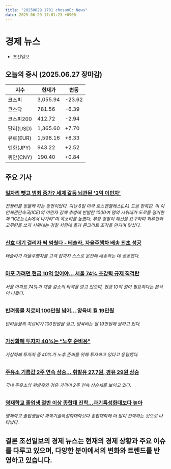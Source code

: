 ```yaml
---
title: "20250629 1701 chosunEc News"
date: 2025-06-29 17:01:23 +0900
---
```


# 경제 뉴스
- 조선일보
## 오늘의 증시 (2025.06.27 장마감)

| 지수 | 현재가 | 변동 |
|---|---|---|
| 코스피 | 3,055.94 | -23.62 |
| 코스닥 | 781.56 | -6.39 |
| 코스피200 | 412.72 | -2.94 |
| 달러(USD) | 1,365.60 | +7.70 |
| 유로(EUR) | 1,598.16 | +8.33 |
| 엔화(JPY) | 943.22 | +2.52 |
| 위안(CNY) | 190.40 | +0.84 |

## 주요 기사

### [일자리 뺏고 범죄 증가? 세계 갈등 뇌관된 '3억 이민자'](https://www.chosun.com/economy/weeklybiz/2025/06/26/OVHGJYTF6BBZZHMQBR7SM4CTNM/)
####
###### 전쟁터를 방불케 하는 장면이었다. 지난 6일 미국 로스앤젤레스(LA) 도심 한복판. 미 이민세관단속국(ICE)의 이민자 강제 추방에 반발한 1000여 명의 시위대가 도로를 점거한 채 “ICE는 LA에서 나가라”며 목소리를 높였다. 무장 경찰이 해산을 요구하며 최루탄과 고무탄을 쏘자 시위대는 경찰 차량에 돌과 콘크리트 조각을 던지며 맞섰다.

### [신호 대기 걸리자 딱 멈췄다 - 테슬라, 자율주행차 배송 최초 성공](https://www.chosun.com/economy/auto/2025/06/29/CURNZJR4JJFFJLSWSKSTHOJ3U4/)
####
###### 테슬라가 자율주행차를 고객 집까지 스스로 운전해 배송하는 데 성공했다.

### [마포 가려면 현금 10억 있어야… 서울 74% 초강력 규제 직격탄](https://www.chosun.com/economy/real_estate/2025/06/29/ZV75C2FYNVD5XN4UC7FNLSFYDQ/)
####
###### 서울 아파트 74%가 대출 감소의 타격을 받고 있으며, 현금 10억 원이 필요하다는 분석이 나왔다.

### [반려동물 치료비 100만원 넘어… 양육비 월 19만원](https://www.chosun.com/economy/money/2025/06/29/LORCAVRLEVHSXPE2Z3EVNIBHF4/)
####
###### 반려동물의 치료비가 100만원을 넘고, 양육비는 월 19만원에 달하고 있다.

### [가상화폐 투자자 40%는 “노후 준비용”](https://www.chosun.com/economy/money/2025/06/29/HWKAUDPUSBG7ZLF2OHXVTD6RMQ/)
####
###### 가상화폐 투자자 중 40%가 노후 준비를 위해 투자하고 있다고 응답했다.

### [주유소 기름값 2주 연속 상승… 휘발유 27.7원, 경유 29원 상승](https://www.chosun.com/economy/industry-company/2025/06/29/4Z66ZA67O5CKZO6BRI6CCZTWBY/)
####
###### 국내 주유소의 휘발유와 경유 가격이 2주 연속 상승세를 보이고 있다.

### [영재학교 졸업생 절반 이상 종합대 진학…과기특성화대보다 높아](https://www.chosun.com/economy/science/2025/06/29/KVMSXFMH3V5I2HRU76JIA46LUI/)
####
###### 영재학교 졸업생들이 과학기술특성화대학보다 종합대학에 더 많이 진학하는 것으로 나타났다.

## 결론 조선일보의 경제 뉴스는 현재의 경제 상황과 주요 이슈를 다루고 있으며, 다양한 분야에서의 변화와 트렌드를 반영하고 있습니다.